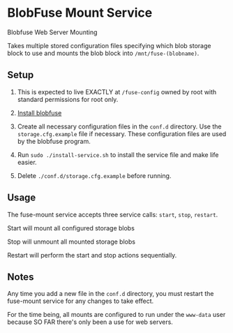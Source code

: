# BlobFuse Mount Service

Blobfuse Web Server Mounting

Takes multiple stored configuration files specifying which blob storage block to use and mounts the blob block into `/mnt/fuse-(blobname)`.

## Setup

1. This is expected to live EXACTLY at `/fuse-config` owned by root with standard permissions for root only.

2. [Install blobfuse](https://github.com/Azure/azure-storage-fuse/wiki/1.-Installation)

3. Create all necessary configuration files in the `conf.d` directory.  Use the `storage.cfg.example` file if necessary.  These configuration files are used by the blobfuse program.

5. Run `sudo ./install-service.sh` to install the service file and make life easier.

6. Delete `./conf.d/storage.cfg.example` before running.

## Usage

The fuse-mount service accepts three service calls: `start`, `stop`, `restart`.

Start will mount all configured storage blobs

Stop will unmount all mounted storage blobs

Restart will perform the start and stop actions sequentially.

## Notes

Any time you add a new file in the `conf.d` directory, you must restart the fuse-mount service for any changes to take effect.

For the time being, all mounts are configured to run under the `www-data` user because SO FAR there's only been a use for web servers.